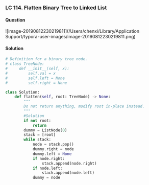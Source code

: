 ### LC 114. Flatten Binary Tree to Linked List

#### Question

![image-20190812230219811](/Users/chenxi/Library/Application Support/typora-user-images/image-20190812230219811.png)



#### Solution

```python
# Definition for a binary tree node.
# class TreeNode:
#     def __init__(self, x):
#         self.val = x
#         self.left = None
#         self.right = None

class Solution:
    def flatten(self, root: TreeNode) -> None:
        """
        Do not return anything, modify root in-place instead.
        """
        #Solution
        if not root:
            return 
        dummy = ListNode(0)
        stack = [root]
        while stack:
            node = stack.pop()
            dummy.right = node
            dummy.left = None
            if node.right:
                stack.append(node.right)
            if node.left:
                stack.append(node.left)
            dummy = node
```

